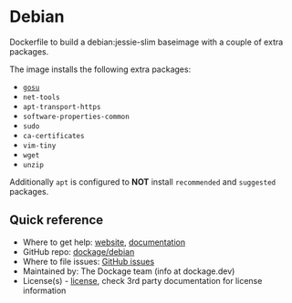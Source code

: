# Debian
Dockerfile to build a debian:jessie-slim baseimage with a couple of extra packages.

The image installs the following extra packages:

- [`gosu`](https://github.com/tianon/gosu)
- `net-tools`
- `apt-transport-https`
- `software-properties-common`
- `sudo`
- `ca-certificates`
- `vim-tiny`
- `wget`
- `unzip`

Additionally `apt` is configured to **NOT** install `recommended` and `suggested` packages.

## Quick reference
* Where to get help: [website](https://dockage.dev/), [documentation](https://dockage.dev/docs/)
* GitHub repo: [dockage/debian](https://github.com/dockage/debian)
* Where to file issues: [GitHub issues](https://github.com/dockage/debian/issues)
* Maintained by: The Dockage team (info at dockage.dev)
* License(s) - [license](https://github.com/dockage/debian/blob/main/LICENSE), check 3rd party documentation for license information
